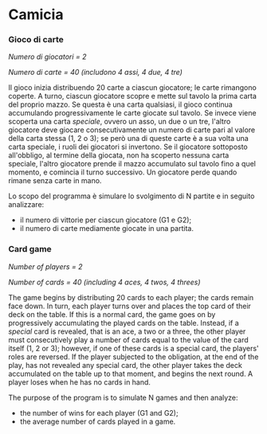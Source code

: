 # Camicia

### Gioco di carte

*Numero di giocatori = 2*

*Numero di carte = 40 (includono 4 assi, 4 due, 4 tre)*

Il gioco inizia distribuendo 20 carte a ciascun giocatore; le carte rimangono coperte. A turno, ciascun giocatore scopre e mette sul tavolo la prima carta del proprio mazzo. Se questa è una carta qualsiasi, il gioco continua accumulando progressivamente le carte giocate sul tavolo. Se invece viene scoperta una carta *speciale*, ovvero un asso, un due o un tre, l'altro giocatore deve giocare consecutivamente un numero di carte pari al valore della carta stessa (1, 2 o 3); se però una di queste carte è a sua volta una carta speciale, i ruoli dei giocatori si invertono. Se il giocatore sottoposto all'obbligo, al termine della giocata, non ha scoperto nessuna carta speciale, l'altro giocatore prende il mazzo accumulato sul tavolo fino a quel momento, e comincia il turno successivo. Un giocatore perde quando rimane senza carte in mano.

Lo scopo del programma è simulare lo svolgimento di N partite e in seguito analizzare:
- il numero di vittorie per ciascun giocatore (G1 e G2);
- il numero di carte mediamente giocate in una partita.

### Card game

*Number of players = 2*

*Number of cards = 40 (including 4 aces, 4 twos, 4 threes)*

The game begins by distributing 20 cards to each player; the cards remain face down. In turn, each player turns over and places the top card of their deck on the table. If this is a normal card, the game goes on by progressively accumulating the played cards on the table. Instead, if a *special* card is revealed, that is an ace, a two or a three, the other player must consecutively play a number of cards equal to the value of the card itself (1, 2 or 3); however, if one of these cards is a special card, the players' roles are reversed. If the player subjected to the obligation, at the end of the play, has not revealed any special card, the other player takes the deck accumulated on the table up to that moment, and begins the next round. A player loses when he has no cards in hand.

The purpose of the program is to simulate N games and then analyze:
- the number of wins for each player (G1 and G2);
- the average number of cards played in a game.
